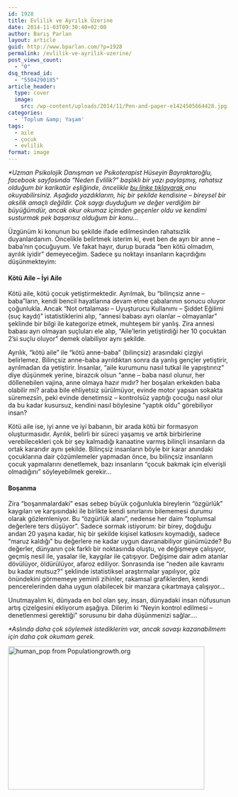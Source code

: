 ```yaml
---
id: 1928
title: Evlilik ve Ayrılık Üzerine
date: 2014-11-03T09:30:40+02:00
author: Barış Parlan
layout: article
guid: http://www.bparlan.com/?p=1928
permalink: /evlilik-ve-ayrilik-uzerine/
post_views_count:
  - "0"
dsq_thread_id:
  - "5504290185"
article_header:
  type: cover
  image:
    src: /wp-content/uploads/2014/11/Pen-and-paper-e1424505664428.jpg
categories:
  - 'Toplum &amp; Yaşam'
tags:
  - aile
  - çocuk
  - evlilik
format: image
---
```


_*<span id="fbPhotoPageCaption" class="fbPhotosPhotoCaption" tabindex="0" data-ft="{&quot;tn&quot;:&quot;*G&quot;,&quot;type&quot;:45}"><span class="hasCaption"><span class="text_exposed_show">Uzman Psikolojik Danışman ve Psikoterapist Hüseyin Bayraktaroğlu, facebook sayfasında &#8220;Neden Evlilik?&#8221; başlıklı bir yazı paylaşmış, rahatsız olduğum bir karikatür eşliğinde, öncelikle <a title="Neden Evlilik" href="https://www.facebook.com/180971011975654/photos/a.743374349068648.1073741827.180971011975654/755989267807156/?type=1&fref=nf" target="_blank">bu linke tıklayarak </a>onu okuyabilirsiniz. Aşağıda yazdıklarım, hiç bir şekilde kendisine &#8211; bireysel bir aksilik amaçlı değildir. Çok saygı duyduğum ve değer verdiğim bir büyüğümdür, ancak okur okumaz içimden geçenler oldu ve kendimi susturmak pek başarısız olduğum bir konu&#8230;</span></span></span>_

Üzgünüm ki konunun bu şekilde ifade edilmesinden rahatsızlık duyanlardanım. Öncelikle belirtmek isterim ki, evet ben de ayrı bir anne &#8211; baba&#8217;nın çocuğuyum. Ve fakat hayır, durup burada &#8220;ben kötü olmadım, ayrılık iyidir&#8221; demeyeceğim. Sadece şu noktayı insanların kaçırdığını düşünmekteyim:

#### Kötü Aile &#8211; İyi Aile

Kötü aile, kötü çocuk yetiştirmektedir. Ayrılmak, bu &#8220;bilinçsiz anne &#8211; baba&#8221;ların, kendi bencil hayatlarına devam etme çabalarının sonucu oluyor çoğunlukla. Ancak &#8220;Not ortalaması &#8211; Uyuşturucu Kullanımı &#8211; Şiddet Eğilimi (suç kaydı)&#8221; istatistiklerini alıp, &#8220;annesi babası ayrı olanlar &#8211; olmayanlar&#8221; şeklinde bir bilgi ile kategorize etmek, muhteşem bir yanlış. Zira annesi babası ayrı olmayan suçluları ele alıp, &#8220;Aile&#8217;lerin yetiştirdiği her 10 çocuktan 2&#8217;si suçlu oluyor&#8221; demek olabiliyor aynı şekilde.

Ayrılık, &#8220;kötü aile&#8221; ile &#8220;kötü anne-baba&#8221; (bilinçsiz) arasındaki çizgiyi belirlemez. Bilinçsiz anne-baba ayrıldıktan sonra da yanlış gençler yetiştirir, ayrılmadan da yetiştirir. İnsanlar, &#8220;aile kurumunu nasıl tutkal ile yapıştırırız&#8221; diye düşünmek yerine, birazcık olsun &#8220;anne &#8211; baba nasıl olunur, her döllenebilen vajina, anne olmaya hazır mıdır? her boşalan erkekden baba olabilir mi? araba bile ehliyetsiz sürülmüyor, evinde motor yapsan sokakta süremezsin, peki evinde denetimsiz &#8211; kontrolsüz yaptığı çocuğu nasıl olur da bu kadar kusursuz, kendini nasıl böylesine &#8220;yaptık oldu&#8221; görebiliyor insan?

Kötü aile ise, iyi anne ve iyi babanın, bir arada kötü bir formasyon oluşturmasıdır. Ayrılık, belirli bir süreci yaşamış ve artık birbirlerine verebilecekleri çok bir şey kalmadığı kanaatine varmış bilinçli insanların da ortak kararıdır aynı şekilde. Bilinçsiz insanların böyle bir karar anındaki çocuklarına dair çözümlemeler yapmadan önce, bu bilinçsiz insanların çocuk yapmalarını denetlemek, bazı insanların &#8220;çocuk bakmak için elverişli olmadığını&#8221; söyleyebilmek gerekir&#8230;

#### Boşanma

Zira &#8220;boşanmalardaki&#8221; esas sebep büyük çoğunlukla bireylerin &#8220;özgürlük&#8221; kaygıları ve karşısındaki ile birlikte kendi sınırlarını bilememesi durumu olarak gözlemleniyor. Bu &#8220;özgürlük alanı&#8221;, nedense her daim &#8220;toplumsal değerlere ters düşüyor&#8221;. Sadece sormak istiyorum: bir birey, doğduğu andan 20 yaşına kadar, hiç bir şekilde kişisel katkısını koymadığı, sadece &#8220;maruz kaldığı&#8221; bu değerlere ne kadar uygun davranabiliyor günümüzde? Bu değerler, dünyanın çok farklı bir noktasında oluştu, ve değişmeye çalışıyor, geçmiş nesil ile, yasalar ile, kaygılar ile çatışıyor. Değişime dair adım atanlar dövülüyor, öldürülüyor, afaroz ediliyor. Sonrasında ise &#8220;neden aile kavramı bu kadar mutsuz?&#8221; şeklinde istatistiksel araştırmalar yapılıyor, göz önündekini görmemeye yeminli zihinler, rakamsal grafiklerden, kendi pencerelerinden daha uygun olabilecek bir manzara çıkartmaya çalışıyor&#8230;

Unutmayalım ki, dünyada en bol olan şey, insan, dünyadaki insan nüfusunun artış çizelgesini ekliyorum aşağıya. Dilerim ki &#8220;Neyin kontrol edilmesi &#8211; denetlenmesi gerektiği&#8221; sorusunu bir daha düşünmenizi sağlar&#8230;.

_*Aslında daha çok söylemek istediklerim var, ancak savaşı kazanabilmem için daha çok okumam gerek._

<img class="aligncenter size-full wp-image-1929" src="https://i1.wp.com/www.bparlan.com/wp-content/uploads/2014/11/human_pop-from-Populationgrowth.org_.gif?resize=443%2C323" alt="human_pop from Populationgrowth.org" width="443" height="323" srcset="https://i1.wp.com/www.bparlan.com/wp-content/uploads/2014/11/human_pop-from-Populationgrowth.org_.gif?w=443 443w, https://i1.wp.com/www.bparlan.com/wp-content/uploads/2014/11/human_pop-from-Populationgrowth.org_.gif?resize=300%2C219 300w" sizes="(max-width: 443px) 100vw, 443px" data-recalc-dims="1" /> 

